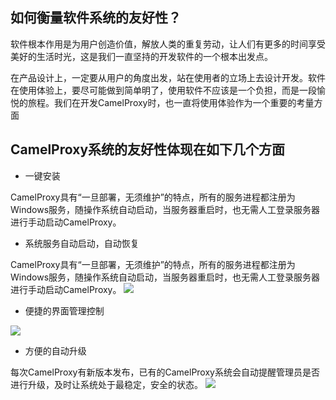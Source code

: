 ## 如何衡量软件系统的友好性？

软件根本作用是为用户创造价值，解放人类的重复劳动，让人们有更多的时间享受美好的生活时光，这是我们一直坚持的开发软件的一个根本出发点。

在产品设计上，一定要从用户的角度出发，站在使用者的立场上去设计开发。软件在使用体验上，要尽可能做到简单明了，使用软件不应该是一个负担，而是一段愉悦的旅程。我们在开发CamelProxy时，也一直将使用体验作为一个重要的考量方面

## CamelProxy系统的友好性体现在如下几个方面

*   一键安装

CamelProxy具有“一旦部署，无须维护”的特点，所有的服务进程都注册为Windows服务，随操作系统自动启动，当服务器重启时，也无需人工登录服务器进行手动启动CamelProxy。

*   系统服务自动启动，自动恢复

CamelProxy具有“一旦部署，无须维护”的特点，所有的服务进程都注册为Windows服务，随操作系统自动启动，当服务器重启时，也无需人工登录服务器进行手动启动CamelProxy。 ![](https://camelproxy.wsworking.com/static/media/camelproxy_services.png)

*   便捷的界面管理控制

![](https://camelproxy.wsworking.com/static/media/camelproxyui_setting.png)

*   方便的自动升级

每次CamelProxy有新版本发布，已有的CamelProxy系统会自动提醒管理员是否进行升级，及时让系统处于最稳定，安全的状态。 ![](https://camelproxy.wsworking.com/static/media/camelproxyui_upgrade_tip.png)